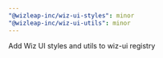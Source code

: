 ```yaml
---
"@wizleap-inc/wiz-ui-styles": minor
"@wizleap-inc/wiz-ui-utils": minor
---
```


Add Wiz UI styles and utils to wiz-ui registry
